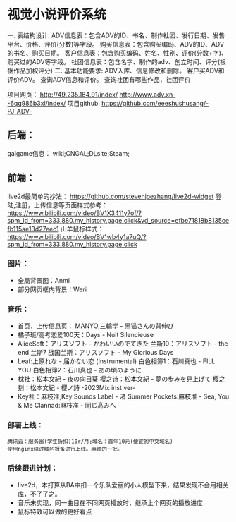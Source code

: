 # 视觉小说评价系统
一. 表结构设计:
    ADV信息表：包含ADV的ID、书名、制作社团、发行日期、发售平台、价格、评价(分数)等字段。
    购买信息表：包含购买编码、ADV的ID、ADV的书名、购买日期。
    客户信息表：包含购买编码、姓名、性别、评价(分数+字)、购买过的ADV等字段。
    社团信息表：包含名字、制作的adv、创立时间、评分(根据作品加权评分)
二. 基本功能要求:
    ADV入库、信息修改和删除。
    客户买ADV和评价ADV。
    查询ADV信息和评价。
    查询社团有哪些作品，社团评价

项目网页：
http://49.235.184.91/index/
http://www.adv.xn--6qq986b3xl/index/
项目github:
https://github.com/eeeshushusang/-PJ_ADV-

## 后端：
galgame信息：
wiki;CNGAL;DLsite;Steam;

## 前端：
live2d最简单的抄法：
https://github.com/stevenjoezhang/live2d-widget
登陆,注册，上传信息等页面样式参考：
https://www.bilibili.com/video/BV1X3411y7of/?spm_id_from=333.880.my_history.page.click&vd_source=efbe71818b8135cefb115ae13d27eec1
山羊鼠标样式：
https://www.bilibili.com/video/BV1wb4y1a7uQ/?spm_id_from=333.880.my_history.page.click

### 图片：
-    全局背景图：Anmi
-    部分网页框内背景：Weri

### 音乐：
-    首页，上传信息页： MANYO,三輪学 - 黑猫さんの背伸び
-    橘子班/高考恋爱100天：Days - Nuit Silencieuse    
-    AliceSoft：アリスソフト - かわいいのでてきた
       兰斯10：アリスソフト - the end
       兰斯7 战国兰斯：アリスソフト - My Glorious Days
-    Leaf:上原れな - 届かない恋 (Instrumental)
        白色相簿1：石川真也 - FILL YOU
        白色相簿2：石川真也 - あの頃のように
-    枕社：松本文紀 - 夜の向日葵
        樱之诗：松本文紀 - 夢の歩みを見上げて
        樱之刻：松本文紀 - 櫻ノ詩 -2023Mix inst ver-
-    Key社：麻枝准,Key Sounds Label - 渚
        Summer Pockets:麻枝准 - Sea, You & Me
        Clannad:麻枝准 - 同じ高みへ

### 部署上线：   
    腾讯云：服务器(学生折扣)10r/月;域名：首年10元(便宜的中文域名)
    使用nginx绕过域名报备进行上线。麻烦的一批。

### 后续跟进计划：
- live2d，本打算从BA中扣一个乐队爱丽的小人模型下来，结果发现不会用相关库，不了了之。
- 音乐未实现，同一曲目在不同网页播放时，继承上个网页的播放进度
- 鼠标特效可以做的更好看点